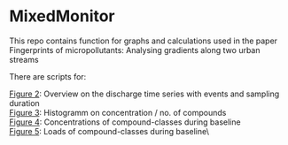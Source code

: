 # MixedMonitor

This repo contains function for graphs and calculations used in the paper Fingerprints of micropollutants: Analysing gradients along two urban streams

There are scripts for:

[Figure 2](https://github.com/Jakobbenisch/MixedMonitor/blob/main/Figure%201): Overview on the discharge time series with events and sampling duration\
[Figure 3](https://github.com/Jakobbenisch/MixedMonitor/blob/main/Figure%201): Histogramm on concentration / no. of compounds\
[Figure 4](https://github.com/Jakobbenisch/MixedMonitor/blob/main/Figure%201): Concentrations of compound-classes during baseline\
[Figure 5](https://github.com/Jakobbenisch/MixedMonitor/blob/c5f5f0f6ddef9268bff888046ab3e170e601650b/Figure4): Loads of compound-classes during baseline\




